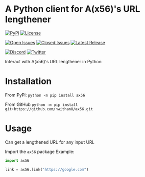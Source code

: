 # A Python client for A(x56)'s URL lengthener
[![PyPi](https://static.pepy.tech/personalized-badge/ax56?period=total&units=international_system&left_color=grey&right_color=green&left_text=Downloads)](https://pypi.org/project/ax56)
[![License](https://img.shields.io/pypi/l/ax56?color=orange&style=flat-square)](https://github.com/nwithan8/ax56/blob/master/LICENSE)

[![Open Issues](https://img.shields.io/github/issues-raw/nwithan8/ax56?color=gold&style=flat-square)](https://github.com/nwithan8/ax56/issues?q=is%3Aopen+is%3Aissue)
[![Closed Issues](https://img.shields.io/github/issues-closed-raw/nwithan8/ax56?color=black&style=flat-square)](https://github.com/nwithan8/ax56/issues?q=is%3Aissue+is%3Aclosed)
[![Latest Release](https://img.shields.io/github/v/release/nwithan8/ax56?color=red&label=latest%20release&logo=github&style=flat-square)](https://github.com/nwithan8/ax56/releases)

[![Discord](https://img.shields.io/discord/472537215457689601?color=blue&logo=discord&style=flat-square)](https://discord.gg/7jGbCJQ)
[![Twitter](https://img.shields.io/twitter/follow/nwithan8?label=%40nwithan8&logo=twitter&style=flat-square)](https://twitter.com/nwithan8)

Interact with A(x56)'s URL lengthener in Python

# Installation
From PyPi: ``python -m pip install ax56``

From GitHub ``python -m pip install git+https://github.com/nwithan8/ax56.git``

# Usage
Can get a lengthened URL for any input URL

Import the ``ax56`` package
Example:

```python
import ax56

link = ax56.link("https://google.com")
```